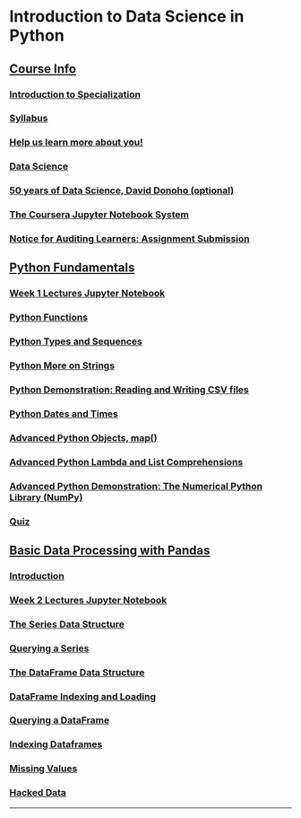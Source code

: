 # Introduction to Data Science in Python

## [Course Info](./00-CourseInfo.md)

### [Introduction to Specialization](./00-CourseInfo.md#introduction-to-specialization)

### [Syllabus](./00-CourseInfo.md#syllabus)

### [Help us learn more about you!](./00-CourseInfo.md#help-us-learn-more-about-you)

### [Data Science](./01-PythonFund.md#data-science)

### [50 years of Data Science, David Donoho (optional)](./00-CourseInfo.md#50-years-of-data-science-david-donoho-optional)

### [The Coursera Jupyter Notebook System](./00-CourseInfo.md#the-coursera-jupyter-notebook-system)

### [Notice for Auditing Learners: Assignment Submission](./00-CourseInfo.md#note-for-auditing-learner-assignment-submission)


## [Python Fundamentals](./01-PythonFund.md)

### [Week 1 Lectures Jupyter Notebook](./01-PythonFund.md#week-1-lectures-jupyter-notebook)

### [Python Functions](./01-PythonFund.md#python-functions)

### [Python Types and Sequences](./01-PythonFund.md#python-type-and-sequences)

### [Python More on Strings](./01-PythonFund.md#python-more-on-strings)

### [Python Demonstration: Reading and Writing CSV files](./01-PythonFund.md#python-demonstration-reading-and-writing-csv-files)

### [Python Dates and Times](./01-PythonFund.md#python-dates-and-times)

### [Advanced Python Objects, map()](./01-PythonFund.md#advanced-python-objects-map)

### [Advanced Python Lambda and List Comprehensions](./01-PythonFund.md#advanced-python-lambda-and-list-comprehensions)

### [Advanced Python Demonstration: The Numerical Python Library (NumPy)](./01-PythonFund.md#advanced-python-demonstration-the-numerical-python-library-numpy)

### [Quiz](./01-PythonFund.md#quiz)


## [Basic Data Processing with Pandas](./02-Pandas.md)

### [Introduction](./02-Pandas.md#introduction)

### [Week 2 Lectures Jupyter Notebook](./02-Pandas.md#week-2-lectures-jupyter-notebook)

### [The Series Data Structure](./02-Pandas.md#the-series-data-structure)

### [Querying a Series](./02-Pandas.md#querying-a-series)

### [The DataFrame Data Structure](./02-Pandas.md#the-dataframe-data-structure)

### [DataFrame Indexing and Loading](./02-Pandas.md#dataframe-indexing-and-loading)

### [Querying a DataFrame](./02-Pandas.md#querying-a-dataframe)

### [Indexing Dataframes](./02-Pandas.md#indexing-dataframe)

### [Missing Values](./02-Pandas.md#missing-values)

### [Hacked Data](./02-Pandas.md#hacked-data)

-------------------------------------------
